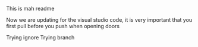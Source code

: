 This is mah readme

Now we are updating for the visual studio code, it is very important that you first pull before you push when opening doors

Trying ignore
Trying branch